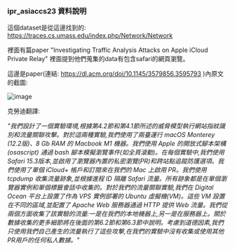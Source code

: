 ### ipr_asiaccs23 資料說明

這個dataset是從這邊找到的: https://traces.cs.umass.edu/index.php/Network/Network

裡面有篇paper "Investigating Traffic Analysis Attacks on Apple iCloud Private Relay" 裡面提到他們蒐集的data有包含safari的網頁瀏覽。

這邊是paper(連結: https://dl.acm.org/doi/10.1145/3579856.3595793 )內原文的截圖:

![image](https://github.com/Computer-Networks-CO3005-Group3/Final_Project/assets/73822955/cdd67274-52b8-4b56-a7c1-cc8943e44df6)

克勞迪翻譯:

*"我們設計了一個實驗環境,根據第4.2節和第4.1節所述的威脅模型執行網站指紋識別和流量關聯攻擊。對於這兩種實驗,我們使用了兩臺運行 macOS Monterey (12.2版)、8 Gb RAM 的 Macbook M1 機器。我們使用 Apple 的開放式腳本架構 (osascript) 通過 bash 腳本模擬瀏覽事件(如全頁滾動)。在每個實驗中,我們使用 Safari 15.3版本,並啟用了瀏覽器內置的私密瀏覽(PR)和跨站點追蹤防護選項。我們使用了單個 iCloud+ 帳戶和訂閱來在我們的 Mac 上啟用 PR。我們使用 tcpdump 收集流量跡象,並根據進程 ID 隔離 Safari 流量。所有跡象都是在單個瀏覽器實例和單個標籤會話中收集的。對於我們的流量關聯實驗,我們在 Digital Ocean 平台上設置了作為 VPS 實例部署的 Ubuntu 虛擬機(VM)。這些 VM 設置在不同的區域,並配置了 Apache Web 服務器通過 HTTP 提供 Web 流量。我們從兩個方面收集了該實驗的流量:一是在我們的本地機器上,另一是在服務器上。關於數據收集的更多細節將在後面的第6.2節和第6.3節中說明。考慮到道德因素,我們只使用我們自己產生的流量執行了這些攻擊,在我們的實驗中沒有收集或使用其他PR用戶的任何私人數據。"*
